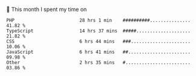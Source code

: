 📅 This month I spent my time on

<!--START_SECTION:waka-->

```text
PHP                        28 hrs 1 min    ##########...............   41.82 %
TypeScript                 14 hrs 37 mins  #####....................   21.82 %
CSS                        6 hrs 44 mins   ###......................   10.06 %
JavaScript                 6 hrs 41 mins   ##.......................   09.98 %
Other                      2 hrs 35 mins   #........................   03.86 %
```

<!--END_SECTION:waka-->
